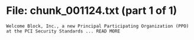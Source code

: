 ﻿# File: chunk_001124.txt (part 1 of 1)
```
Welcome Block, Inc., a new Principal Participating Organization (PPO) at the PCI Security Standards ... READ MORE
```

